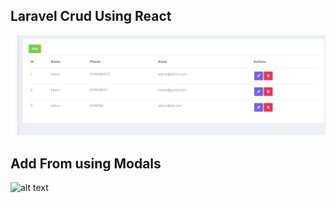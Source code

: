 
## Laravel Crud Using React

![alt text](https://github.com/mahabubul1/Laravel-react-crud/blob/master/laravel_crud.jpg?raw=true)


## Add From using Modals

![alt text](https://github.com/mahabubul1/Laravel-react-crud/blob/master/add_form.jpg?raw=true)
